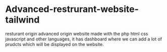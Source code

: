 # Advanced-restrurant-website-tailwind
resturant origin
advanced origin website made with the php html css javascript and other languages, it has dashboard where we can add a lot of prudcts which will be
displayed on the website.


